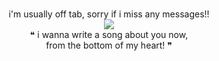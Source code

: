 <p align="center">

<br>
i'm usually off tab, sorry if i miss any messages!!
<br>
<img src="https://images-wixmp-ed30a86b8c4ca887773594c2.wixmp.com/f/6438c1b7-0811-4f38-805d-1e7a351a965b/d7mnd84-6316d1ae-0394-4c31-9e74-baa1da26b9d2.gif?token=eyJ0eXAiOiJKV1QiLCJhbGciOiJIUzI1NiJ9.eyJzdWIiOiJ1cm46YXBwOjdlMGQxODg5ODIyNjQzNzNhNWYwZDQxNWVhMGQyNmUwIiwiaXNzIjoidXJuOmFwcDo3ZTBkMTg4OTgyMjY0MzczYTVmMGQ0MTVlYTBkMjZlMCIsIm9iaiI6W1t7InBhdGgiOiJcL2ZcLzY0MzhjMWI3LTA4MTEtNGYzOC04MDVkLTFlN2EzNTFhOTY1YlwvZDdtbmQ4NC02MzE2ZDFhZS0wMzk0LTRjMzEtOWU3NC1iYWExZGEyNmI5ZDIuZ2lmIn1dXSwiYXVkIjpbInVybjpzZXJ2aWNlOmZpbGUuZG93bmxvYWQiXX0.D1Oux8Ft9WvWAclqwtlZiVxLakU3ZWTXnzt8LsGA4M4">
<br>
❝ i wanna write a song about you now,
<br>
from the bottom of my heart! ❞
<br>
